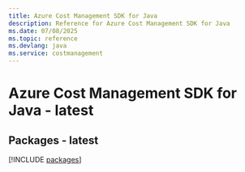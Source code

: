 ```yaml
---
title: Azure Cost Management SDK for Java
description: Reference for Azure Cost Management SDK for Java
ms.date: 07/08/2025
ms.topic: reference
ms.devlang: java
ms.service: costmanagement
---
```

# Azure Cost Management SDK for Java - latest
## Packages - latest
[!INCLUDE [packages](cost-management-index.md)]